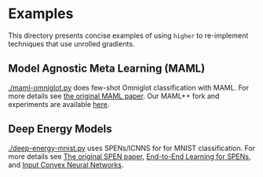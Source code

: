 # Examples

This directory presents concise examples of using `higher`
to re-implement techniques that use unrolled gradients.

## Model Agnostic Meta Learning (MAML)
[./maml-omniglot.py](maml-omniglot.py)
does few-shot Omniglot classification with MAML.
For more details see [the original MAML paper](https://arxiv.org/abs/1703.03400).
Our MAML++ fork and experiments are available [here](https://github.com/bamos/HowToTrainYourMAMLPytorch).

## Deep Energy Models
[./deep-energy-mnist.py](deep-energy-mnist.py)
uses SPENs/ICNNS for for MNIST classification.
For more details see
[The original SPEN paper](https://arxiv.org/abs/1511.06350),
[End-to-End Learning for SPENs](https://arxiv.org/abs/1703.05667),
and
[Input Convex Neural Networks](https://arxiv.org/abs/1609.07152).
